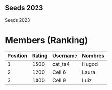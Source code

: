 ## Seeds  2023
Seeds 2023
# Members (Ranking)
| Position | Rating | Username  | Nombres   |
|----------|--------|-----------|-----------|
| 1        | 1500   | cat_ta4   | Hugod     |
| 2        | 1200   | Cell 6    | Laura     |
| 3        | 1000   | Cell 9    | Luiz     |
